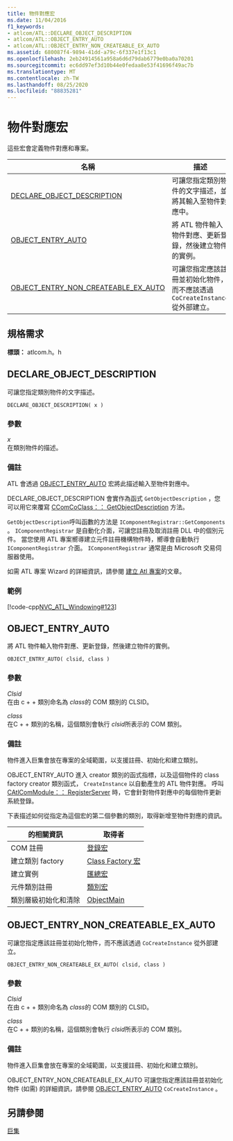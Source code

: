 ```yaml
---
title: 物件對應宏
ms.date: 11/04/2016
f1_keywords:
- atlcom/ATL::DECLARE_OBJECT_DESCRIPTION
- atlcom/ATL::OBJECT_ENTRY_AUTO
- atlcom/ATL::OBJECT_ENTRY_NON_CREATEABLE_EX_AUTO
ms.assetid: 680087f4-9894-41dd-a79c-6f337e1f13c1
ms.openlocfilehash: 2eb24914561a958a6d6d79dab6779e0ba0a70201
ms.sourcegitcommit: ec6dd97ef3d10b44e0fedaa8e53f41696f49ac7b
ms.translationtype: MT
ms.contentlocale: zh-TW
ms.lasthandoff: 08/25/2020
ms.locfileid: "88835281"
---
```

# <a name="object-map-macros"></a>物件對應宏

這些宏會定義物件對應和專案。

|名稱|描述|
|-|-|
|[DECLARE_OBJECT_DESCRIPTION](#declare_object_description)|可讓您指定類別物件的文字描述，並將其輸入至物件對應中。|
|[OBJECT_ENTRY_AUTO](#object_entry_auto)|將 ATL 物件輸入物件對應、更新登錄，然後建立物件的實例。|
|[OBJECT_ENTRY_NON_CREATEABLE_EX_AUTO](#object_entry_non_createable_ex_auto)|可讓您指定應該註冊並初始化物件，而不應該透過 `CoCreateInstance` 從外部建立。|

## <a name="requirements"></a>規格需求

**標頭：** atlcom.h。h

## <a name="declare_object_description"></a><a name="declare_object_description"></a> DECLARE_OBJECT_DESCRIPTION

可讓您指定類別物件的文字描述。

```
DECLARE_OBJECT_DESCRIPTION( x )
```

### <a name="parameters"></a>參數

*x*<br/>
在類別物件的描述。

### <a name="remarks"></a>備註

ATL 會透過 [OBJECT_ENTRY_AUTO](#object_entry_auto) 宏將此描述輸入至物件對應中。

DECLARE_OBJECT_DESCRIPTION 會實作為函式 `GetObjectDescription` ，您可以用它來覆寫 [CComCoClass：： GetObjectDescription](ccomcoclass-class.md#getobjectdescription) 方法。

`GetObjectDescription`呼叫函數的方法是 `IComponentRegistrar::GetComponents` 。 `IComponentRegistrar` 是自動化介面，可讓您註冊及取消註冊 DLL 中的個別元件。 當您使用 ATL 專案嚮導建立元件註冊機構物件時，嚮導會自動執行 `IComponentRegistrar` 介面。 `IComponentRegistrar` 通常是由 Microsoft 交易伺服器使用。

如需 ATL 專案 Wizard 的詳細資訊，請參閱 [建立 Atl 專案](../../atl/reference/creating-an-atl-project.md)的文章。

### <a name="example"></a>範例

[!code-cpp[NVC_ATL_Windowing#123](../../atl/codesnippet/cpp/object-map-macros_1.h)]

## <a name="object_entry_auto"></a><a name="object_entry_auto"></a> OBJECT_ENTRY_AUTO

將 ATL 物件輸入物件對應、更新登錄，然後建立物件的實例。

```
OBJECT_ENTRY_AUTO( clsid, class )
```

### <a name="parameters"></a>參數

*Clsid*<br/>
在由 c + + 類別命名為 *class*的 COM 類別的 CLSID。

*class*<br/>
在C + + 類別的名稱，這個類別會執行 *clsid*所表示的 COM 類別。

### <a name="remarks"></a>備註

物件進入巨集會放在專案的全域範圍，以支援註冊、初始化和建立類別。

OBJECT_ENTRY_AUTO 進入 creator 類別的函式指標，以及這個物件的 class factory creator 類別函式， `CreateInstance` 以自動產生的 ATL 物件對應。 呼叫 [CAtlComModule：： RegisterServer](catlcommodule-class.md#registerserver) 時，它會針對物件對應中的每個物件更新系統登錄。

下表描述如何從指定為這個宏的第二個參數的類別，取得新增至物件對應的資訊。

|的相關資訊|取得者|
|---------------------|-------------------|
|COM 註冊|[登錄宏](../../atl/reference/registry-macros.md)|
|建立類別 factory|[Class Factory 宏](../../atl/reference/aggregation-and-class-factory-macros.md)|
|建立實例|[匯總宏](../../atl/reference/aggregation-and-class-factory-macros.md)|
|元件類別註冊|[類別宏](../../atl/reference/category-macros.md)|
|類別層級初始化和清除|[ObjectMain](ccomobjectrootex-class.md#objectmain)|

## <a name="object_entry_non_createable_ex_auto"></a><a name="object_entry_non_createable_ex_auto"></a> OBJECT_ENTRY_NON_CREATEABLE_EX_AUTO

可讓您指定應該註冊並初始化物件，而不應該透過 `CoCreateInstance` 從外部建立。

```
OBJECT_ENTRY_NON_CREATEABLE_EX_AUTO( clsid, class )
```

### <a name="parameters"></a>參數

*Clsid*<br/>
在由 c + + 類別命名為 *class*的 COM 類別的 CLSID。

*class*<br/>
在C + + 類別的名稱，這個類別會執行 *clsid*所表示的 COM 類別。

### <a name="remarks"></a>備註

物件進入巨集會放在專案的全域範圍，以支援註冊、初始化和建立類別。

OBJECT_ENTRY_NON_CREATEABLE_EX_AUTO 可讓您指定應該註冊並初始化物件 (如需) 的詳細資訊，請參閱 [OBJECT_ENTRY_AUTO](#object_entry_auto) `CoCreateInstance` 。

## <a name="see-also"></a>另請參閱

[巨集](../../atl/reference/atl-macros.md)
